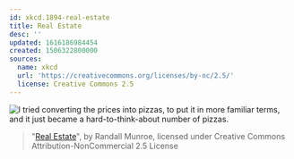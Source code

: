 ```yaml
---
id: xkcd.1894-real-estate
title: Real Estate
desc: ''
updated: 1616186984454
created: 1506322800000
sources:
  name: xkcd
  url: 'https://creativecommons.org/licenses/by-nc/2.5/'
  license: Creative Commons 2.5
---
```

![I tried converting the prices into pizzas, to put it in more familiar terms, and it just became a hard-to-think-about number of pizzas.](https://imgs.xkcd.com/comics/real_estate.png)
> "[Real Estate](https://xkcd.com/1894/)", by Randall Munroe, licensed under Creative Commons Attribution-NonCommercial 2.5 License
